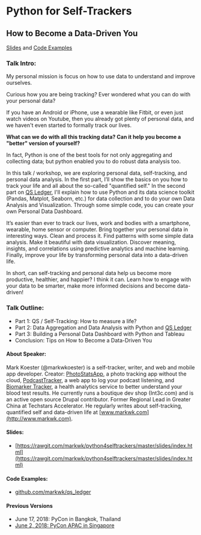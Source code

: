 # Python for Self-Trackers

## How to Become a Data-Driven You

[Slides](https://rawgit.com/markwk/python4selftrackers/master/slides/index.html) and [Code Examples](https://github.com/markwk/qs_ledger/)

### Talk Intro: 

My personal mission is focus on how to use data to understand and improve ourselves.  

Curious how you are being tracking? Ever wondered what you can do with your personal data? 

If you have an Android or iPhone, use a wearable like Fitbit, or even just watch videos on Youtube, then you already got plenty of personal data, and we haven't even started to formally track our lives. 

**What can we do with all this tracking data? Can it help you become a "better" version of yourself?**  

In fact, Python is one of the best tools for not only aggregating and collecting data; but python enabled you to do robust data analysis too.  

In this talk / workshop, we are exploring personal data, self-tracking, and personal data analysis. In the first part, I’ll show the basics on you how to track your life and all about the so-called "quantified self." In the second part on [QS Ledger](https://github.com/markwk/qs_ledger), I'll explain how to use Python and its data science toolkit (Pandas, Matplot, Seaborn, etc.) for data collection and to do your own Data Analysis and Visualization. Through some simple code, you can create your own Personal Data Dashboard.  

It’s easier than ever to track our lives, work and bodies with a smartphone, wearable, home sensor or computer. Bring together your personal data in interesting ways. Clean and process it. Find patterns with some simple data analysis. Make it beautiful with data visualization. Discover meaning, insights, and correlations using predictive analytics and machine learning. Finally, improve your life by transforming personal data into a data-driven life. 

In short, can self-tracking and personal data help us become more productive, healthier, and happier? I think it can. Learn how to engage with your data to be smarter, make more informed decisions and become data-driven! 

### Talk Outline:

* Part 1: QS / Self-Tracking: How to measure a life?
* Part 2: Data Aggregation and Data Analysis with Python and [QS Ledger](https://github.com/markwk/qs_ledger)
* Part 3: Building a Personal Data Dashboard with Python and Tableau
* Conclusion: Tips on How to Become a Data-Driven You

#### About Speaker:

Mark Koester (@markwkoester) is a self-tracker, writer, and web and mobile app developer. Creator: [PhotoStatsApp](www.photostats.io), a photo tracking app without the cloud, [PodcastTracker](www.podcasttracker.com), a web app to log your podcast listening, and [Biomarker Tracker](www.biomarkertracker.com), a health analytics service to better understand your blood test results. He currently runs a boutique dev shop (Int3c.com) and is an active open source Drupal contributor. Former Regional Lead in Greater China at Techstars Accelerator. He regularly writes about self-tracking, quantified self and data-driven life at [www.markwk.com](http://www.markwk.com).     

#### Slides: 

* [https://rawgit.com/markwk/python4selftrackers/master/slides/index.html](https://rawgit.com/markwk/python4selftrackers/master/slides/index.html) 

#### Code Examples: 

* [github.com/markwk/qs_ledger](https://github.com/markwk/qs_ledger/)

#### Previous Versions

* June 17, 2018: PyCon in Bangkok, Thailand
* [June 2, 2018: PyCon APAC in Singapore](https://github.com/markwk/python4selftrackers/tree/pycon-sg-2018)